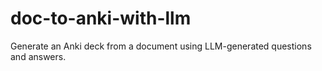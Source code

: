 # doc-to-anki-with-llm
Generate an Anki deck from a document using LLM-generated questions and answers.
